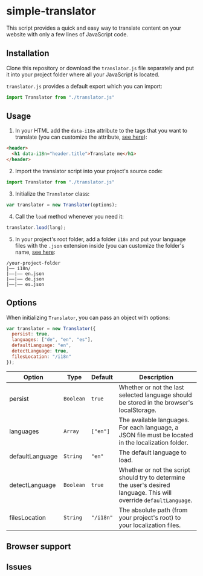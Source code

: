 # simple-translator

This script provides a quick and easy way to translate content on your website with only a few lines of JavaScript code.

## Installation

Clone this repository or download the `translator.js` file separately and put it into your project folder where all your JavaScript is located.

`translator.js` provides a default export which you can import:

```js
import Translator from "./translator.js"
```

## Usage

1. In your HTML add the `data-i18n` attribute to the tags that you want to translate (you can customize the attribute, [see here](https://sad.de)):
```html
<header>
  <h1 data-i18n="header.title">Translate me</h1>
</header>
```

2. Import the translator script into your project's source code:
```js
import Translator from "./translator.js"
```

3. Initialize the `Translator` class:
```js
var translator = new Translator(options);
```

4. Call the `load` method whenever you need it:

```js
translator.load(lang);
```

5. In your project's root folder, add a folder `i18n` and put your language files with the `.json` extension inside (you can customize the folder's name, [see here](https://sad.de):

```
/your-project-folder
|–– i18n/
|––|–– en.json
|––|–– de.json
|––|–– es.json
```

## Options

When initializing `Translator`, you can pass an object with options:

```js
var translator = new Translator({
  persist: true,
  languages: ["de", "en", "es"],
  defaultLanguage: "en",
  detectLanguage: true,
  filesLocation: "/i18n"
});
```

| Option  | Type | Default | Description |
|---|---|---|---|
| persist | `Boolean` | `true` | Whether or not the last selected language should be stored in the browser's localStorage. |
| languages | `Array` | `["en"]` | The available languages. For each language, a JSON file must be located in the localization folder. |
| defaultLanguage | `String` | `"en"` | The default language to load. |
| detectLanguage | `Boolean` | `true` | Whether or not the script should try to determine the user's desired language. This will override `defaultLanguage`. |
| filesLocation | `String` | `"/i18n"` | The absolute path (from your project's root) to your localization files. |

## Browser support

## Issues